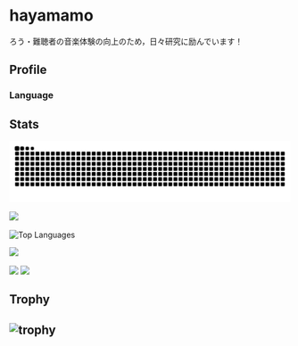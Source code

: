 # hayamamo

ろう・難聴者の音楽体験の向上のため，日々研究に励んでいます！

## Profile
### Language

## Stats
![](https://raw.githubusercontent.com/H21465/H21465/output/github-contribution-grid-snake.svg)


![](http://github-profile-summary-cards.vercel.app/api/cards/profile-details?username=H21465&theme=tokyonight)

![Top Languages](https://github-readme-stats.vercel.app/api/top-langs/?username=H21465&layout=compact&theme=tokyonight)

![](http://github-profile-summary-cards.vercel.app/api/cards/most-commit-language?username=H21465&theme=tokyonight)

![](http://github-profile-summary-cards.vercel.app/api/cards/stats?username=H21465&theme=tokyonight)
![](http://github-profile-summary-cards.vercel.app/api/cards/productive-time?username=H21465&theme=tokyonight&utcOffset=9)

## Trophy
![trophy](https://github-profile-trophy.vercel.app/?username=H21465&theme=tokyonight)
---
